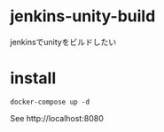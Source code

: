 # jenkins-unity-build
jenkinsでunityをビルドしたい

# install

```
docker-compose up -d
```

See http://localhost:8080
